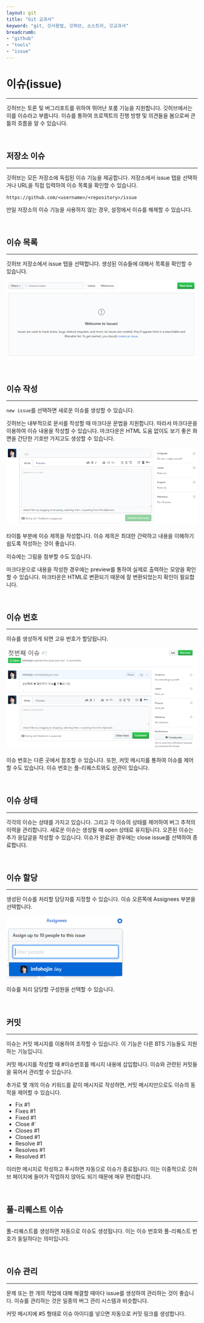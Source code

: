 ```yaml
---
layout: git
title: "Git 교과서"
keyword: "git, 깃사용법, 깃허브, 소스트리, 깃교과서"
breadcrumb:
- "github"
- "tools"
- "issue"
---
```


# 이슈(issue)
---
깃허브는 토론 및 버그리포트를 위하여 뛰어난 포룸 기능을 지원합니다. 깃허브에서는 이를 이슈라고 부릅니다. 이슈를 통하여 프로젝트의 진행 방향 및 의견들을 봄으로써 큰 틀의 흐름을 알 수 있습니다.

<br>

## 저장소 이슈
---
깃허브는 모든 저장소에 독립된 이슈 기능을 제공합니다. 저장소에서 issue 탭을 선택하거나 URL을 직접 입력하여 이슈 목록을 확인할 수 있습니다.

```
https://github.com/<username>/<repository>/issue
```

만일 저장소의 이슈 기능을 사용하지 않는 경우, 설정에서 이슈를 해제할 수 있습니다.

<br>

## 이슈 목록
---
깃허브 저장소에서 issue 탭을 선택합니다. 생성된 이슈들에 대해서 목록을 확인할 수 있습니다.

![협업](./img/issue_01.png) 

<br>

## 이슈 작성
---
`new issue`를 선택하면 새로운 이슈를 생성할 수 있습니다. 

깃허브는 내부적으로 문서를 작성할 때 마크다운 문법을 지원합니다. 따라서 마크다운을 이용하여 이슈 내용을 작성할 수 있습니다. 
마크다운은 HTML 도움 없이도 보기 좋은 화면을 간단한 기호만 가지고도 생성할 수 있습니다. 

![협업](./img/issue_02.png)  

타이틀 부분에 이슈 제목을 작성합니다. 이슈 제목은 최대한 간략하고 내용을 이해하기 쉽도록 작성하는 것이 좋습니다.

이슈에는 그림을 첨부할 수도 있습니다.

마크다운으로 내용을 작성한 경우에는 preview를 통하여 실제로 출력하는 모양을 확인할 수 있습니다. 
마크타운은 HTML로 변환되기 때문에 잘 변환되었는지 확인이 필요합니다.

<br>

## 이슈 번호
---
이슈를 생성하게 되면 고유 번호가 할당됩니다. 

![협업](./img/issue_03.png) 
 
이슈 번호는 다른 곳에서 참조할 수 있습니다. 또한, 커밋 메시지를 통하여 이슈를 제어할 수도 있습니다. 
이슈 번호는 풀-리퀘스트와도 상관이 있습니다.

<br>

## 이슈 상태
---
각각의 이슈는 상태를 가지고 있습니다. 그리고 각 이슈의 상태를 제어하여 버그 추적의 이력을 관리합니다. 
새로운 이슈는 생성될 때 open 상태로 유지됩니다. 오픈된 이슈는 추가 응답글을 작성할 수 있습니다. 
이슈가 완료된 경우에는 close issue를 선택하여 종료합니다.

<br>

## 이슈 할당
---
생성된 이슈를 처리할 담당자를 지정할 수 있습니다. 이슈 오른쪽에 Assignees 부분을 선택합니다. 

![협업](./img/issue_04.png)  

이슈를 처리 담당할 구성원을 선택할 수 있습니다.

<br>

## 커밋
---
이슈는 커밋 메시지를 이용하여 조작할 수 있습니다. 이 기능은 다른 BTS 기능들도 지원하는 기능입니다.

커밋 메시지를 작성할 때 #이슈번호를 메시지 내용에 삽입합니다. 이슈와 관련된 커밋들을 묶어서 관리할 수 있습니다.

추가로 몇 개의 이슈 키워드를 같이 메시지로 작성하면, 커밋 메시지만으로도 이슈의 동작을 제어할 수 있습니다.

* Fix #1
* Fixes #1
* Fixed #1
* Close #`
* Closes #1
* Closed #1
* Resolve #1
* Resolves #1
* Resolved #1

이러한 메시지로 작성하고 푸시하면 자동으로 이슈가 종료됩니다. 
이는 이중적으로 깃허브 페이지에 들어가 작업하지 않아도 되기 때문에 매우 편리합니다.

<br>

## 풀-리퀘스트 이슈
---
풀-리퀘스트를 생성하면 자동으로 이슈도 생성됩니다. 이는 이슈 번호와 풀-리퀘스트 번호가 동일하다는 의미입니다.

<br>

## 이슈 관리
---
문제 또는 한 개의 작업에 대해 해결할 때마다 issue를 생성하여 관리하는 것이 좋습니다. 이슈를 관리하는 것은 일종의 버그 관리 시스템과 비슷합니다.

커밋 메시지에 #5 형태로 이슈 아이디를 넣으면 자동으로 커밋 링크를 생성합니다.
